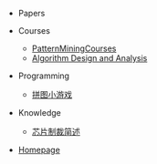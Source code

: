 <!-- _sidebar.md -->


* Papers
   
  
* Courses
   * [PatternMiningCourses](Courses/PatternMiningCourse.md)
   * [Algorithm Design and Analysis](Courses/算法设计与分析课程.md)
   <!--注意这里是相对路径-->

* Programming
   * [拼图小游戏](Programming/拼图小游戏.md)

* Knowledge
   * [芯片制裁简述](Knowledge/Semiconductor.md)

- [Homepage](https://enz0cez.github.io/#/)
